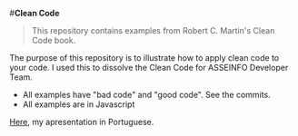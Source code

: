 #**Clean Code**

> This repository contains examples from Robert C. Martin's Clean Code book.

The purpose of this repository is to illustrate how to apply clean code to your code.
I used this to dissolve the Clean Code for ASSEINFO Developer Team.
  
 - All examples have "bad code" and "good code". See the commits.
 - All examples are in Javascript
 
[Here](https://goo.gl/NxWkDx), my apresentation in Portuguese. 
